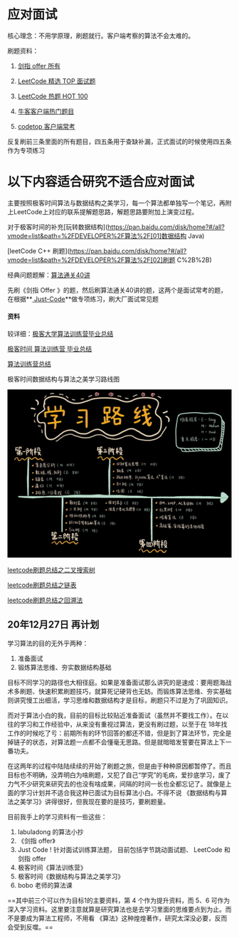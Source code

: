 # 应对面试

核心理念：不用学原理，刷题就行。客户端考察的算法不会太难的。

刷题资料：

1. [剑指 offer 所有](https://leetcode-cn.com/leetbook/read/illustration-of-algorithm/50ywkd/)
2. [LeetCode 精选 TOP 面试题](https://leetcode-cn.com/problem-list/2ckc81c/)

1. [LeetCode 热题 HOT 100](https://leetcode-cn.com/problem-list/2cktkvj/)
2. [牛客客户端热门题目](https://www.nowcoder.com/exam/oj?tab=算法篇&topicId=117&page=2)

1. [codetop 客户端常考](https://codetop.cc/home)

反复刷前三条里面的所有题目，四五条用于查缺补漏，正式面试的时候使用四五条作为专项练习





# 以下内容适合研究不适合应对面试

主要按照极客时间算法与数据结构之美学习，每一个算法都单独写一个笔记，再附上LeetCode上对应的联系提解题思路，解题思路要附加上演变过程。



对于极客时间的补充[玩转数据结构](https://pan.baidu.com/disk/home?#/all?vmode=list&path=%2FDEVELOPER%2F算法%2F[01]数据结构 Java)

[leetCode C++ 刷题](https://pan.baidu.com/disk/home?#/all?vmode=list&path=%2FDEVELOPER%2F算法%2F[02]刷题 C%2B%2B)

经典问题题解：[算法通关40讲]([https://pan.baidu.com/disk/home?#/all?vmode=list&path=%2FDEVELOPER%2F%E7%AE%97%E6%B3%95%2F70-%E7%AE%97%E6%B3%95%E9%9D%A2%E8%AF%95%E9%80%9A%E5%85%B340%E8%AE%B2](https://pan.baidu.com/disk/home?#/all?vmode=list&path=%2FDEVELOPER%2F算法%2F70-算法面试通关40讲))



先刷《剑指 Offer 》的题，然后刷算法通关40讲的题，这两个是面试常考的题，在根据**[ Just-Code](https://github.com/YaxeZhang/Just-Code)**做专项练习，刷大厂面试常见题



#### 资料

较详细：[极客大学算法训练营毕业总结](https://blog.csdn.net/Miaoshuowen/article/details/103582532)

[极客时间 算法训练营 毕业总结](https://blog.csdn.net/leacock1991/article/details/103554929?utm_medium=distribute.pc_relevant.none-task-blog-BlogCommendFromMachineLearnPai2-1.nonecase&depth_1-utm_source=distribute.pc_relevant.none-task-blog-BlogCommendFromMachineLearnPai2-1.nonecase)

[算法训练营总结](https://blog.csdn.net/leacock1991/category_9538790.html)





极客时间数据结构与算法之美学习路线图

![img](images/README/54163f16e152f71b8f91d3fba652cf48.jpg)



[leetcode刷题总结之二叉搜索树](https://blog.csdn.net/qq_43152052/article/details/1039546130)

[leetcode刷题总结之链表](https://xiaoneng.blog.csdn.net/article/details/104007259)

[leetcode刷题总结之回溯法](https://blog.csdn.net/qq_43152052/article/details/103274637)





## 20年12月27日 再计划

学习算法的目的无外乎两种：

1. 准备面试
2. 锻炼算法思维、夯实数据结构基础

目标不同学习的路径也大相径庭。如果是准备面试那么讲究的是速成：要用题海战术多刷题、快速积累刷题技巧，就算死记硬背也无妨。而锻炼算法思维、夯实基础则讲究慢工出细活，学习思维和数据结构才是目标，刷题只不过是为了巩固知识。



而对于算法小白的我，目前的目标比较贴近准备面试（虽然并不要找工作）。在以往的学习和工作经验中，从来没有重视过算法，更没有刷过题，以至于在 18年找工作的时候吃了亏：前期所有的环节回答的都还不错，但是到了算法环节，完全是掉链子的状态，对算法题一点都不会懂毫无思路。但是就暗暗发誓要在算法上下一番功夫。

在这两年的过程中陆陆续续的开始了刷题之旅，但是由于种种原因都暂停了。而且目标也不明确，没弄明白为啥刷题，又犯了自己“学究”的毛病，爱抄底学习，废了力气不少研究来研究去的也没有啥成果，间隔的时间一长也全都忘记了。就像是上面的学习计划并不适合我这种已面试为目标算法小白。不得不说 《数据结构与算法之美学习》讲得很好，但我现在要的是技巧，要刷题量。



目前我手上的学习资料有一些这些：

1. labuladong 的算法小抄
2. 《剑指 offer》
3. Just Code ! 针对面试训练算法题， 目前包括字节跳动面试题、 LeetCode 和剑指 offer
4. 极客时间《算法训练营》
5. 极客时间《数据结构与算法之美学习》
6. bobo 老师的算法课



==其中前三个可以作为目标1的主要资料，第 4 个作为提升资料，而 5、6 可作为深入学习资料。这里要注意就算是研究算法也是去学习里面的思维要点到为止。而不是要成为算法工程师，不用看 《算法》这种煌煌著作，研究太深没必要，反而会受到反噬。==

